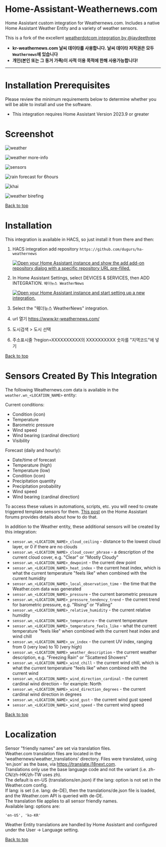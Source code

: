 # Home-Assistant-Weathernews.com
Home Assistant custom integration for Weathernews.com.
Includes a native Home Assistant Weather Entity and a variety of weather sensors.  

This is a fork of the excellent [weatherdotcom integration by @jaydeethree](https://github.com/jaydeethree/Home-Assistant-weatherdotcom)

* **kr-weathernews.com 날씨 데이타를 사용합니다. 날씨 데이타 저작권은 모두 `Weathernews`에 있습니다**
* **개인(본인 또는 그 동거 가족)이 사적 이용 목적에 한해 사용가능합니다!**

-------------------

# Installation Prerequisites
Please review the minimum requirements below to determine whether you will be able to
install and use the software.

- This integration requires Home Assistant Version 2023.9 or greater

# Screenshot

![weather](images/screenshot/weather.png)

![weather more-info](images/screenshot/weather_more-info.png)

![sensors](images/screenshot/sensors.png)

![rain forecast for 6hours](images/screenshot/rain_forecast_6hours.png)

![khai](images/screenshot/khai.png)

![weather birefing](images/screenshot/weather_birefing.png)


[Back to top](#top)

# Installation

This integration is available in HACS, so just install it from there and then:

1. HACS integration add repository `https://github.com/dugurs/ha-weathernews`
   
   [![Open your Home Assistant instance and show the add add-on repository dialog with a specific repository URL pre-filled.](https://my.home-assistant.io/badges/supervisor_add_addon_repository.svg)](https://my.home-assistant.io/redirect/supervisor_add_addon_repository/?repository_url=https%3A%2F%2Fgithub.com%2Fdugurs%2Fha-weathernews)
   
2. In Home Assistant Settings, select DEVICES & SERVICES, then ADD INTEGRATION. `웨더뉴스 WeatherNews`
   
   [![Open your Home Assistant instance and start setting up a new integration.](https://my.home-assistant.io/badges/config_flow_start.svg)](https://my.home-assistant.io/redirect/config_flow_start/?domain=weathernews)
3. Select the "웨더뉴스 WeatherNews" integration.
4. url 열기 https://www.kr-weathernews.com/
5. 도시검색 > 도시 선택
6. 주소표시줄 ?region=XXXXXXXXXX의 XXXXXXXXXX 숫자를 "지역코드"에 넣기 

[Back to top](#top)

# Sensors Created By This Integration
The following Weathernews.com data is available in the `weather.wn_<LOCATION_NAME>` entity:

Current conditions:
- Condition (icon)
- Temperature
- Barometric pressure
- Wind speed
- Wind bearing (cardinal direction)
- Visibility

Forecast (daily and hourly):
- Date/time of forecast
- Temperature (high)
- Temperature (low)
- Condition (icon)
- Precipitation quantity
- Precipitation probability
- Wind speed
- Wind bearing (cardinal direction)

To access these values in automations, scripts, etc. you will need to create triggered template sensors for them. [This post](https://community.home-assistant.io/t/customising-the-bom-weather-and-lovelace-now-in-hacs/123549/1465) on the Home Assistant forums provides details about how to do that.

In addition to the Weather entity, these additional sensors will be created by this integration:

* `sensor.wn_<LOCATION_NAME>_cloud_ceiling` - distance to the lowest cloud layer, or 0 if there are no clouds
* `sensor.wn_<LOCATION_NAME>_cloud_cover_phrase` - a description of the current cloud cover, e.g. "Clear" or "Mostly Cloudy"
* `sensor.wn_<LOCATION_NAME>_dewpoint` - the current dew point
* `sensor.wn_<LOCATION_NAME>_heat_index` - the current heat index, which is what the current temperature "feels like" when combined with the current humidity
* `sensor.wn_<LOCATION_NAME>_local_observation_time` - the time that the Weather.com data was generated
* `sensor.wn_<LOCATION_NAME>_pressure` - the current barometric pressure
* `sensor.wn_<LOCATION_NAME>_pressure_tendency_trend` - the current trend for barometric pressure, e.g. "Rising" or "Falling"
* `sensor.wn_<LOCATION_NAME>_relative_humidity` - the current relative humidity
* `sensor.wn_<LOCATION_NAME>_temperature` - the current temperature
* `sensor.wn_<LOCATION_NAME>_temperature_feels_like` - what the current temperature "feels like" when combined with the current heat index and wind chill
* `sensor.wn_<LOCATION_NAME>_uv_index` - the current UV index, ranging from 0 (very low) to 10 (very high)
* `sensor.wn_<LOCATION_NAME>_weather_description` - the current weather description, e.g. "Freezing Rain" or "Scattered Showers"
* `sensor.wn_<LOCATION_NAME>_wind_chill` - the current wind chill, which is what the current temperature "feels like" when combined with the current wind
* `sensor.wn_<LOCATION_NAME>_wind_direction_cardinal` - the current cardinal wind direction - for example: North
* `sensor.wn_<LOCATION_NAME>_wind_direction_degrees` - the current cardinal wind direction in degrees
* `sensor.wn_<LOCATION_NAME>_wind_gust` - the current wind gust speed
* `sensor.wn_<LOCATION_NAME>_wind_speed` - the current wind speed



[Back to top](#top)

# Localization

Sensor "friendly names" are set via translation files.  
Weather.com translation files are located in the 'weathernews/weather_translations' directory.
Files were translated, using 'en.json' as the base, via https://translate.i18next.com.  
Translations only use the base language code and not the variant (i.e. zh-CN/zh-HK/zh-TW uses zh).  
The default is en-US (translations/en.json) if the lang: option is not set in the Weather.com config.  
If lang: is set (i.e.  lang: de-DE), then the translations/de.json file is loaded, and the Weather.com API is queried with de-DE.    
The translation file applies to all sensor friendly names.    
Available lang: options are:  
```
'en-US', 'ko-KR'
```
Weather Entity translations are handled by Home Assistant and configured under the User -> Language setting.

[Back to top](#top)

